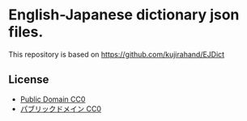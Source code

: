 # English-Japanese dictionary json files.

This repository is based on https://github.com/kujirahand/EJDict

## License

- [Public Domain CC0](https://creativecommons.org/publicdomain/zero/1.0/)
- [パブリックドメイン CC0](https://creativecommons.org/publicdomain/zero/1.0/deed.ja)

